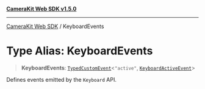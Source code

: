 [**CameraKit Web SDK v1.5.0**](../README.md)

***

[CameraKit Web SDK](../globals.md) / KeyboardEvents

# Type Alias: KeyboardEvents

> **KeyboardEvents**: [`TypedCustomEvent`](../classes/TypedCustomEvent.md)\<`"active"`, [`KeyboardActiveEvent`](../interfaces/KeyboardActiveEvent.md)\>

Defines events emitted by the `Keyboard` API.
